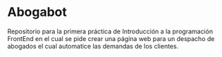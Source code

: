 # Abogabot
Repositorio para la primera práctica de Introducción a la programación FrontEnd en el cual se pide crear una página web para un despacho de abogados el cual automatice las demandas de los clientes.
